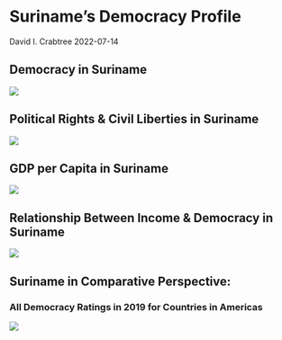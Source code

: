 Suriname’s Democracy Profile
================
David I. Crabtree
2022-07-14

## Democracy in Suriname

![](C:\Users\David\Desktop\PROGRA~1\FILESA~1\CFSS\hw06\reports\SURINA~1/figure-gfm/Demscore-1.png)<!-- -->

## Political Rights & Civil Liberties in Suriname

![](C:\Users\David\Desktop\PROGRA~1\FILESA~1\CFSS\hw06\reports\SURINA~1/figure-gfm/Political%20Rights%20&%20Civil%20Libs-1.png)<!-- -->

## GDP per Capita in Suriname

![](C:\Users\David\Desktop\PROGRA~1\FILESA~1\CFSS\hw06\reports\SURINA~1/figure-gfm/GDP%20per%20Capita-1.png)<!-- -->

## Relationship Between Income & Democracy in Suriname

![](C:\Users\David\Desktop\PROGRA~1\FILESA~1\CFSS\hw06\reports\SURINA~1/figure-gfm/Income%20&%20Dem-1.png)<!-- -->

## Suriname in Comparative Perspective:

### All Democracy Ratings in 2019 for Countries in Americas

![](C:\Users\David\Desktop\PROGRA~1\FILESA~1\CFSS\hw06\reports\SURINA~1/figure-gfm/Democracy%20in%20Comparative%20Perspective-1.png)<!-- -->
